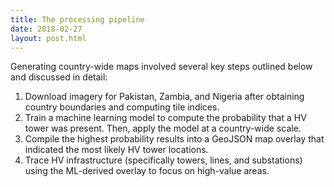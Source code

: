 ```yaml
---
title: The processing pipeline
date: 2018-02-27
layout: post.html
---
```


Generating country-wide maps involved several key steps outlined below and discussed in detail:

1. Download imagery for Pakistan, Zambia, and Nigeria after obtaining country boundaries and computing tile indices.
1. Train a machine learning model to compute the probability that a HV tower was present. Then, apply the model at a country-wide scale.
1. Compile the highest probability results into a GeoJSON map overlay that indicated the most likely HV tower locations.
1. Trace HV infrastructure (specifically towers, lines, and substations) using the ML-derived overlay to focus on high-value areas.
